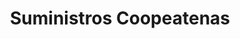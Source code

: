 ---
title: "Suministros Coopeatenas"
url: /atenas/suministros-coopeatenas/
shop: Landwirtschaftlich
---